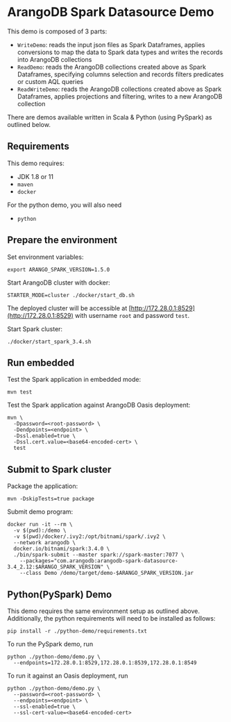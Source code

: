 # ArangoDB Spark Datasource Demo

This demo is composed of 3 parts:

- `WriteDemo`: reads the input json files as Spark Dataframes, applies conversions to map the data to Spark data types
  and writes the records into ArangoDB collections
- `ReadDemo`: reads the ArangoDB collections created above as Spark Dataframes, specifying columns selection and records
  filters predicates or custom AQL queries
- `ReadWriteDemo`: reads the ArangoDB collections created above as Spark Dataframes, applies projections and filtering,
  writes to a new ArangoDB collection

There are demos available written in Scala & Python (using PySpark) as outlined below.

## Requirements

This demo requires:

- JDK 1.8 or 11
- `maven`
- `docker`

For the python demo, you will also need
- `python`

## Prepare the environment

Set environment variables:

```shell
export ARANGO_SPARK_VERSION=1.5.0
```

Start ArangoDB cluster with docker:

```shell
STARTER_MODE=cluster ./docker/start_db.sh
```

The deployed cluster will be accessible at [http://172.28.0.1:8529](http://172.28.0.1:8529) with username `root` and
password `test`.

Start Spark cluster:

```shell
./docker/start_spark_3.4.sh 
```

## Run embedded

Test the Spark application in embedded mode:

```shell
mvn test
```

Test the Spark application against ArangoDB Oasis deployment:

```shell
mvn \
  -Dpassword=<root-password> \
  -Dendpoints=<endpoint> \
  -Dssl.enabled=true \
  -Dssl.cert.value=<base64-encoded-cert> \
  test
```

## Submit to Spark cluster

Package the application:

```shell
mvn -DskipTests=true package
```

Submit demo program:

```shell
docker run -it --rm \
  -v $(pwd):/demo \
  -v $(pwd)/docker/.ivy2:/opt/bitnami/spark/.ivy2 \
  --network arangodb \
  docker.io/bitnami/spark:3.4.0 \
  ./bin/spark-submit --master spark://spark-master:7077 \
    --packages="com.arangodb:arangodb-spark-datasource-3.4_2.12:$ARANGO_SPARK_VERSION" \
    --class Demo /demo/target/demo-$ARANGO_SPARK_VERSION.jar
```

## Python(PySpark) Demo

This demo requires the same environment setup as outlined above.
Additionally, the python requirements will need to be installed as follows:
```shell
pip install -r ./python-demo/requirements.txt
```

To run the PySpark demo, run 
```shell
python ./python-demo/demo.py \
  --endpoints=172.28.0.1:8529,172.28.0.1:8539,172.28.0.1:8549
```

To run it against an Oasis deployment, run
```shell
python ./python-demo/demo.py \
  --password=<root-password> \
  --endpoints=<endpoint> \
  --ssl-enabled=true \
  --ssl-cert-value=<base64-encoded-cert>
```